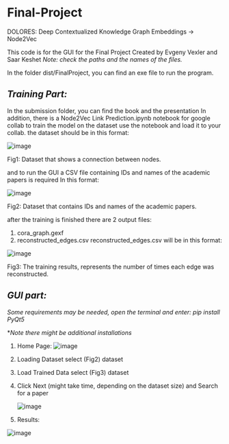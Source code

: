 # Final-Project
DOLORES: Deep Contextualized Knowledge Graph Embeddings -> Node2Vec

This code is for the GUI for the Final Project
Created by Evgeny Vexler and Saar Keshet
*Note: check the paths and the names of the files.*

In the folder dist/FinalProject, you can find an exe file to run the program.

## ***Training Part:***

In the submission folder, you can find the book and the presentation
In addition, there is a Node2Vec Link Prediction.ipynb notebook for google collab
to train the model on the dataset use the notebook and load it to your collab.
the dataset should be in this format:

![image](https://github.com/Saark07/Final-Project/assets/80771666/f1a54d11-12f8-4c80-b99b-614a8b27db4b)

Fig1: Dataset that shows a connection between nodes.

and to run the GUI a CSV file containing IDs and names of the academic papers is required In this format:

![image](https://github.com/Saark07/Final-Project/assets/80771666/712e9236-ac55-446a-9236-b7f970b3ffe1)

Fig2: Dataset that contains IDs and names of the academic papers.


after the training is finished there are 2 output files:
1) cora_graph.gexf
2) reconstructed_edges.csv
reconstructed_edges.csv will be in this format:

![image](https://github.com/Saark07/Final-Project/assets/80771666/d2ee7d03-d8a4-4577-942f-235dd2553a4b)

Fig3: The training results, represents the number of times each edge was reconstructed.

## ***GUI part:***

*Some requirements may be needed, open the terminal and enter: pip install PyQt5*

**Note there might be additional installations*

1) Home Page:
   ![image](https://github.com/Saark07/Final-Project/assets/80771666/3e34f97b-2c2a-4d2a-9985-dd01b0570fd8)

2) Loading Dataset select (Fig2) dataset
3) Load Trained Data select (Fig3) dataset
4) Click Next (might take time, depending on the dataset size) and Search for a paper

   ![image](https://github.com/Saark07/Final-Project/assets/80771666/7a9d4e54-3d21-47db-a89a-d6ea7764e1cb)

5) Results:

  ![image](https://github.com/Saark07/Final-Project/assets/80771666/857ca03b-9813-401a-b92a-5d39187bca7e)





